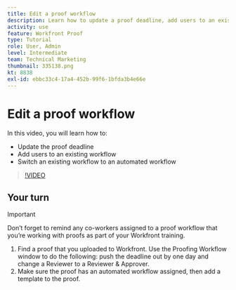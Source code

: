 ```yaml
---
title: Edit a proof workflow
description: Learn how to update a proof deadline, add users to an existing workflow, and switch an existing workflow to an automated workflow in [!DNL  Workfront].
activity: use
feature: Workfront Proof
type: Tutorial
role: User, Admin
level: Intermediate
team: Technical Marketing
thumbnail: 335138.png
kt: 8838
exl-id: ebbc33c4-17a4-452b-99f6-1bfda3b4e66e
---
```

# Edit a proof workflow

In this video, you will learn how to:

* Update the proof deadline
* Add users to an existing workflow
* Switch an existing workflow to an automated workflow

>[!VIDEO](https://video.tv.adobe.com/v/335138/?quality=12)

## Your turn

>[!IMPORTANT]
>
>Don’t forget to remind any co-workers assigned to a proof workflow that you’re working with proofs as part of your Workfront training.

1. Find a proof that you uploaded to Workfront. Use the Proofing Workflow window to do the following: push the deadline out by one day and change a Reviewer to a Reviewer & Approver.
1. Make sure the proof has an automated workflow assigned, then add a template to the proof.



<!--
## Learn more
* Add stages and users to an automated workflow on a proof
* Convert a basic workflow to an automated workflow on a proof
* Create or edit an automated workflow for an existing proof
* Edit proof stages and reviewers
-->
